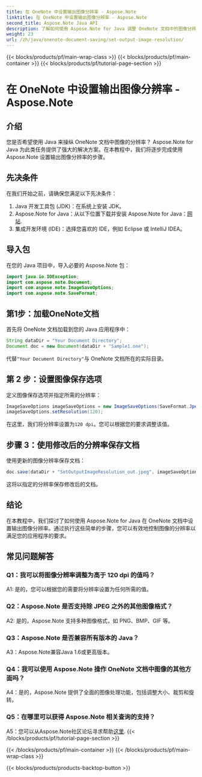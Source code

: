 ```yaml
---
title: 在 OneNote 中设置输出图像分辨率 - Aspose.Note
linktitle: 在 OneNote 中设置输出图像分辨率 - Aspose.Note
second_title: Aspose.Note Java API
description: 了解如何使用 Aspose.Note for Java 调整 OneNote 文档中的图像分辨率。按照我们的分步指南轻松实施
weight: 23
url: /zh/java/onenote-document-saving/set-output-image-resolution/
---
```


{{< blocks/products/pf/main-wrap-class >}}
{{< blocks/products/pf/main-container >}}
{{< blocks/products/pf/tutorial-page-section >}}

# 在 OneNote 中设置输出图像分辨率 - Aspose.Note

## 介绍

您是否希望使用 Java 来操纵 OneNote 文档中图像的分辨率？ Aspose.Note for Java 为此类任务提供了强大的解决方案。在本教程中，我们将逐步完成使用 Aspose.Note 设置输出图像分辨率的步骤。

## 先决条件

在我们开始之前，请确保您满足以下先决条件：

1. Java 开发工具包 (JDK)：在系统上安装 JDK。
2. Aspose.Note for Java：从以下位置下载并安装 Aspose.Note for Java：[网站](https://releases.aspose.com/note/java/).
3. 集成开发环境 (IDE)：选择您喜欢的 IDE，例如 Eclipse 或 IntelliJ IDEA。

## 导入包

在您的 Java 项目中，导入必要的 Aspose.Note 包：

```java
import java.io.IOException;
import com.aspose.note.Document;
import com.aspose.note.ImageSaveOptions;
import com.aspose.note.SaveFormat;
```

## 第1步：加载OneNote文档

首先将 OneNote 文档加载到您的 Java 应用程序中：

```java
String dataDir = "Your Document Directory";
Document doc = new Document(dataDir + "Sample1.one");
```

代替`"Your Document Directory"`与 OneNote 文档所在的实际目录。

## 第 2 步：设置图像保存选项

定义图像保存选项并指定所需的分辨率：

```java
ImageSaveOptions imageSaveOptions = new ImageSaveOptions(SaveFormat.Jpeg);
imageSaveOptions.setResolution(120);
```

在这里，我们将分辨率设置为`120 dpi`。您可以根据您的要求调整该值。

## 步骤 3：使用修改后的分辨率保存文档

使用更新的图像分辨率保存文档：

```java
doc.save(dataDir + "SetOutputImageResolution_out.jpeg", imageSaveOptions);
```

这将以指定的分辨率保存修改后的文档。

## 结论

在本教程中，我们探讨了如何使用 Aspose.Note for Java 在 OneNote 文档中设置输出图像分辨率。通过执行这些简单的步骤，您可以有效地控制图像的分辨率以满足您的应用程序的要求。


## 常见问题解答

### Q1：我可以将图像分辨率调整为高于 120 dpi 的值吗？

A1: 是的，您可以根据您的需要将分辨率设置为任何所需的值。

### Q2：Aspose.Note 是否支持除 JPEG 之外的其他图像格式？

A2: 是的，Aspose.Note 支持多种图像格式，如 PNG、BMP、GIF 等。

### Q3：Aspose.Note 是否兼容所有版本的 Java？

A3：Aspose.Note兼容Java 1.6或更高版本。

### Q4：我可以使用 Aspose.Note 操作 OneNote 文档中图像的其他方面吗？

A4：是的，Aspose.Note 提供了全面的图像处理功能，包括调整大小、裁剪和旋转。

### Q5：在哪里可以获得 Aspose.Note 相关查询的支持？

 A5：您可以从Aspose.Note社区论坛寻求帮助[这里](https://forum.aspose.com/c/note/28).
{{< /blocks/products/pf/tutorial-page-section >}}

{{< /blocks/products/pf/main-container >}}
{{< /blocks/products/pf/main-wrap-class >}}

{{< blocks/products/products-backtop-button >}}
